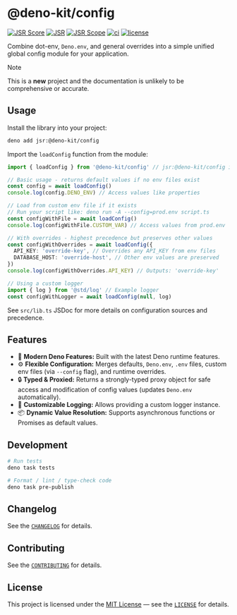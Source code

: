 # **@deno-kit/config**

[![JSR Score](https://jsr.io/badges/@deno-kit/config/score)](https://jsr.io/@deno-kit/config)
[![JSR](https://jsr.io/badges/@deno-kit/1.%20Clone%20this%20repository)](https://jsr.io/@deno-kit/config)
[![JSR Scope](https://jsr.io/badges/@deno-kit})](https://jsr.io/@deno-kit})
[![ci](https://github.com/zackiles/config/actions/workflows/ci.yml/badge.svg)](https://github.com/zackiles/config/actions/workflows/ci.yml)
[![license](https://img.shields.io/badge/License-MIT-blue.svg)](https://github.com/zackiles/config/blob/main/LICENSE)

Combine dot-env, `Deno.env`, and general overrides into a simple unified global config module for your application.

> [!NOTE]
> This is a **new** project and the documentation is unlikely to be comprehensive or accurate.

## Usage

Install the library into your project:

```bash
deno add jsr:@deno-kit/config
```

Import the `loadConfig` function from the module:

```typescript
import { loadConfig } from '@deno-kit/config' // jsr:@deno-kit/config if you're not using import maps

// Basic usage - returns default values if no env files exist
const config = await loadConfig()
console.log(config.DENO_ENV) // Access values like properties

// Load from custom env file if it exists
// Run your script like: deno run -A --config=prod.env script.ts
const configWithFile = await loadConfig()
console.log(configWithFile.CUSTOM_VAR) // Access values from prod.env

// With overrides - highest precedence but preserves other values
const configWithOverrides = await loadConfig({
  API_KEY: 'override-key', // Overrides any API_KEY from env files
  DATABASE_HOST: 'override-host', // Other env values are preserved
})
console.log(configWithOverrides.API_KEY) // Outputs: 'override-key'

// Using a custom logger
import { log } from '@std/log' // Example logger
const configWithLogger = await loadConfig(null, log)
```

See `src/lib.ts` JSDoc for more details on configuration sources and precedence.

## Features

- 🦖 **Modern Deno Features:** Built with the latest Deno runtime features.
- ⚙️ **Flexible Configuration:** Merges defaults, `Deno.env`, `.env` files, custom env files (via `--config` flag), and runtime overrides.
- 🔒 **Typed & Proxied:** Returns a strongly-typed proxy object for safe access and modification of config values (updates `Deno.env` automatically).
- 📝 **Customizable Logging:** Allows providing a custom logger instance.
- 📦 **Dynamic Value Resolution:** Supports asynchronous functions or Promises as default values.

## Development

```bash
# Run tests
deno task tests

# Format / lint / type-check code
deno task pre-publish
```

## **Changelog**

See the [`CHANGELOG`](CHANGELOG.md) for details.

## **Contributing**

See the [`CONTRIBUTING`](CONTRIBUTING.md) for details.

## **License**

This project is licensed under the [MIT License](https://opensource.org/licenses/MIT) — see the [`LICENSE`](LICENSE) for details.
